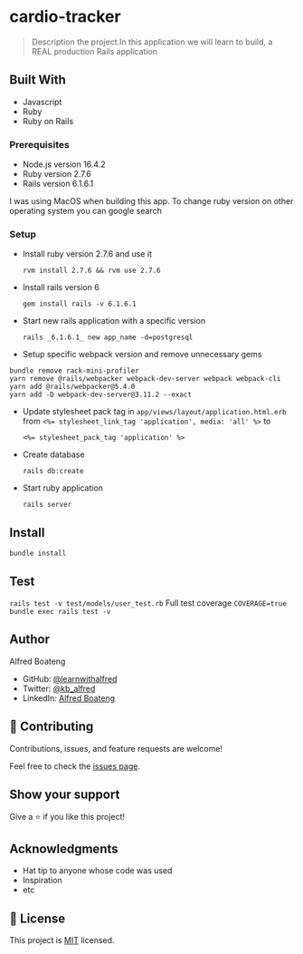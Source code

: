# cardio-tracker

> Description the project.In this application we will learn to build, a REAL production Rails application

## Built With

- Javascript
- Ruby
- Ruby on Rails

### Prerequisites

- Node.js version 16.4.2
- Ruby version 2.7.6
- Rails version 6.1.6.1

I was using MacOS when building this app. To change ruby version on other operating system you can google search

### Setup

- Install ruby version 2.7.6 and use it

  ```
  rvm install 2.7.6 && rvm use 2.7.6
  ```

- Install rails version 6

  ```
  gem install rails -v 6.1.6.1
  ```

- Start new rails application with a specific version

  ```
  rails _6.1.6.1_ new app_name -d=postgresql
  ```

- Setup specific webpack version and remove unnecessary gems

```
bundle remove rack-mini-profiler
yarn remove @rails/webpacker webpack-dev-server webpack webpack-cli
yarn add @rails/webpacker@5.4.0
yarn add -D webpack-dev-server@3.11.2 --exact

```

- Update stylesheet pack tag in `app/views/layout/application.html.erb` from `<%= stylesheet_link_tag 'application', media: 'all' %>` to
  ```
  <%= stylesheet_pack_tag 'application' %>
  ```
- Create database
  ```
  rails db:create
  ```
- Start ruby application

  ```
  rails server
  ```

## Install
`bundle install`

## Test

 `rails test -v test/models/user_test.rb`
 Full test coverage `COVERAGE=true bundle exec rails test -v`

## Author

Alfred Boateng

- GitHub: [@learnwithalfred](https://github.com/learnwithalfred)
- Twitter: [@kb_alfred](https://twitter.com/kb_alfred)
- LinkedIn: [Alfred Boateng](https://www.linkedin.com/in/learnwithalfred/)

## 🤝 Contributing

Contributions, issues, and feature requests are welcome!

Feel free to check the [issues page](../../issues/).

## Show your support

Give a ⭐️ if you like this project!

## Acknowledgments

- Hat tip to anyone whose code was used
- Inspiration
- etc

## 📝 License

This project is [MIT](./MIT.md) licensed.
